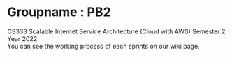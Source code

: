 # Groupname : PB2
CS333 Scalable Internet Service Architecture (Cloud with AWS)
Semester 2 Year 2022
<br>You can see the working process of each sprints on our wiki page.
